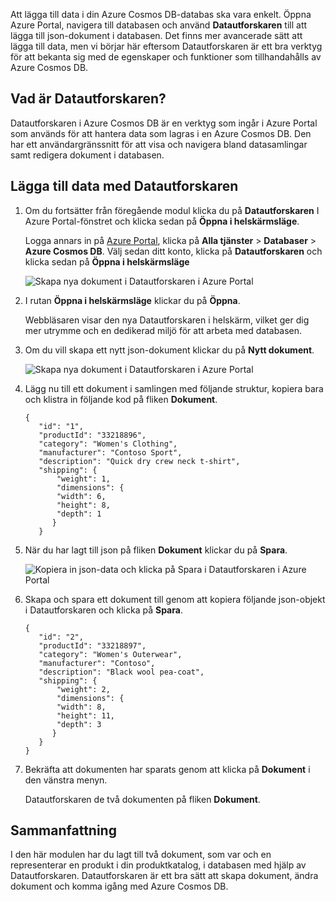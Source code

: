 Att lägga till data i din Azure Cosmos DB-databas ska vara enkelt. Öppna Azure Portal, navigera till databasen och använd **Datautforskaren** till att lägga till json-dokument i databasen. Det finns mer avancerade sätt att lägga till data, men vi börjar här eftersom Datautforskaren är ett bra verktyg för att bekanta sig med de egenskaper och funktioner som tillhandahålls av Azure Cosmos DB.

## <a name="what-is-the-data-explorer"></a>Vad är Datautforskaren?
Datautforskaren i Azure Cosmos DB är en verktyg som ingår i Azure Portal som används för att hantera data som lagras i en Azure Cosmos DB. Den har ett användargränssnitt för att visa och navigera bland datasamlingar samt redigera dokument i databasen.

## <a name="add-data-using-the-data-explorer"></a>Lägga till data med Datautforskaren

1. Om du fortsätter från föregående modul klicka du på **Datautforskaren** I Azure Portal-fönstret och klicka sedan på **Öppna i helskärmsläge**.

    Logga annars in på [Azure Portal](https://portal.azure.com/), klicka på **Alla tjänster** > **Databaser** > **Azure Cosmos DB**. Välj sedan ditt konto, klicka på **Datautforskaren** och klicka sedan på **Öppna i helskärmsläge**
 
   ![Skapa nya dokument i Datautforskaren i Azure Portal](../media-draft/2-add-data/azure-cosmosdb-data-explorer-full-screen.png)

2. I rutan **Öppna i helskärmsläge** klickar du på **Öppna**.

    Webbläsaren visar den nya Datautforskaren i helskärm, vilket ger dig mer utrymme och en dedikerad miljö för att arbeta med databasen.

3. Om du vill skapa ett nytt json-dokument klickar du på **Nytt dokument**.

   ![Skapa nya dokument i Datautforskaren i Azure Portal](../media-draft/2-add-data/azure-cosmosdb-data-explorer-new-document.png)

4. Lägg nu till ett dokument i samlingen med följande struktur, kopiera bara och klistra in följande kod på fliken **Dokument**.

     ```
    {
        "id": "1",
        "productId": "33218896",
        "category": "Women's Clothing",
        "manufacturer": "Contoso Sport",
        "description": "Quick dry crew neck t-shirt",
        "shipping": {
            "weight": 1,
            "dimensions": {
            "width": 6,
            "height": 8,
            "depth": 1
           }
        }
     ```

5. När du har lagt till json på fliken **Dokument** klickar du på **Spara**.

    ![Kopiera in json-data och klicka på Spara i Datautforskaren i Azure Portal](../media-draft/2-add-data/azure-cosmosdb-data-explorer-save-document.png)

6. Skapa och spara ett dokument till genom att kopiera följande json-objekt i Datautforskaren och klicka på **Spara**.

     ```
    {
        "id": "2",
        "productId": "33218897",
        "category": "Women's Outerwear",
        "manufacturer": "Contoso",
        "description": "Black wool pea-coat",
        "shipping": {
            "weight": 2,
            "dimensions": {
            "width": 8,
            "height": 11,
            "depth": 3
           }
        }
    }
     ```

7. Bekräfta att dokumenten har sparats genom att klicka på **Dokument** i den vänstra menyn. 

    Datautforskaren de två dokumenten på fliken **Dokument**.

## <a name="summary"></a>Sammanfattning

I den här modulen har du lagt till två dokument, som var och en representerar en produkt i din produktkatalog, i databasen med hjälp av Datautforskaren. Datautforskaren är ett bra sätt att skapa dokument, ändra dokument och komma igång med Azure Cosmos DB.  
